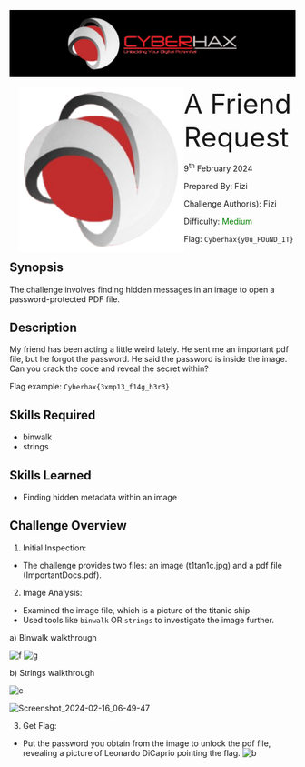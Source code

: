 ![img](../../assets/banner.png)

<img src="../../assets/cyberhax.png" style="margin-left: 20px; zoom: 80%;" align=left />
<font size="10">A Friend Request</font>

9<sup>th</sup> February 2024

​Prepared By: Fizi

​Challenge Author(s): Fizi

​Difficulty: <font color=green>Medium</font>

Flag: `Cyberhax{y0u_FOuND_1T}`

## Synopsis

The challenge involves finding hidden messages in an image to open a password-protected PDF file.

## Description

My friend has been acting a little weird lately. He sent me an important pdf file, but he forgot the password. He said the password is inside the image. Can you crack the code and reveal the secret within?

Flag example: `Cyberhax{3xmp13_f14g_h3r3}`


## Skills Required

- binwalk
- strings
  
 
## Skills Learned

- Finding hidden metadata within an image

## Challenge Overview

1. Initial Inspection:
  - The challenge provides two files: an image (t1tan1c.jpg) and a pdf file (ImportantDocs.pdf).
2. Image Analysis:
  - Examined the image file, which is a picture of the titanic ship
  - Used tools like `binwalk` OR `strings` to investigate the image further.
  
  a) Binwalk walkthrough

![f](https://github.com/FROST8ytes/Cyberhax-Hacking-101/assets/131322679/c16c90d1-8cca-4b2c-aadd-55f6a2e03454)
![g](https://github.com/FROST8ytes/Cyberhax-Hacking-101/assets/131322679/d49927c6-9063-469c-8c2c-cf11bc8a457f)


  b) Strings walkthrough
  
![c](https://github.com/FROST8ytes/Cyberhax-Hacking-101/assets/131322679/db994d06-9c16-4d91-9e28-5c23b134f38c)

![Screenshot_2024-02-16_06-49-47](https://github.com/FROST8ytes/Cyberhax-Hacking-101/assets/131322679/afa0f823-8f11-49da-b8dd-279f7108805b)


3. Get Flag:
  - Put the password you obtain from the image to unlock the pdf file, revealing a picture of Leonardo DiCaprio pointing the flag.
![b](https://github.com/FROST8ytes/Cyberhax-Hacking-101/assets/131322679/ea186e5a-2edc-4025-95a6-39f4180c27be)
